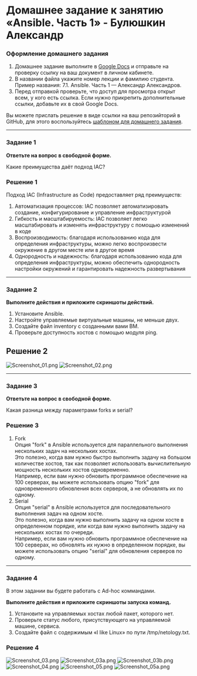 # Домашнее задание к занятию «Ansible. Часть 1» - Булюшкин Александр

### Оформление домашнего задания

1. Домашнее задание выполните в [Google Docs](https://docs.google.com/) и отправьте на проверку ссылку на ваш документ в личном кабинете.  
1. В названии файла укажите номер лекции и фамилию студента. Пример названия: 7.1. Ansible. Часть 1 — Александр Александров.
1. Перед отправкой проверьте, что доступ для просмотра открыт всем, у кого есть ссылка. Если нужно прикрепить дополнительные ссылки, добавьте их в свой Google Docs.

Вы можете прислать решение в виде ссылки на ваш репозийторий в GitHub, для этого воспользуйтесь [шаблоном для домашнего задания](https://github.com/netology-code/sys-pattern-homework).

---

### Задание 1

**Ответьте на вопрос в свободной форме.**

Какие преимущества даёт подход IAC?

### Решение 1

Подход IAC (Infrastructure as Code) предоставляет ряд преимуществ:  
1. Автоматизация процессов: IAC позволяет автоматизировать создание, конфигурирование и управление инфраструктурой  
2. Гибкость и масштабируемость: IAC позволяет легко масштабировать и изменять инфраструктуру с помощью изменений в коде  
3. Воспроизводимость: благодаря использованию кода для определения инфраструктуры, можно легко воспроизвести окружение в другом месте или в другое время  
4. Однородность и надежность: благодаря использованию кода для определения инфраструктуры, можно обеспечить однородность настройки окружений и гарантировать надежность развертывания  
---

### Задание 2 

**Выполните действия и приложите скриншоты действий.**

1. Установите Ansible.
2. Настройте управляемые виртуальные машины, не меньше двух.
3. Создайте файл inventory с созданными вами ВМ.
4. Проверьте доступность хостов с помощью модуля ping.

## Решение 2 

![Screenshot_01.png](https://github.com/bulrza/7-01/blob/main/img/Screenshot_01.png)
![Screenshot_02.png](https://github.com/bulrza/7-01/blob/main/img/Screenshot_02.png)

---

### Задание 3 

**Ответьте на вопрос в свободной форме.**

Какая разница между параметрами forks и serial? 

### Решение 3 

1. Fork  
Опция "fork" в Ansible используется для параллельного выполнения нескольких задач на нескольких хостах.  
Это полезно, когда вам нужно быстро выполнить задачу на большом количестве хостов, так как позволяет использовать вычислительную мощность нескольких хостов одновременно.  
Например, если вам нужно обновить программное обеспечение на 100 серверах, вы можете использовать опцию "fork" для одновременного обновления всех серверов, а не обновлять их по одному.  
2. Serial  
Опция "serial" в Ansible используется для последовательного выполнения задач на одном хосте.  
Это полезно, когда вам нужно выполнить задачу на одном хосте в определенном порядке, или когда вам нужно выполнить задачу на нескольких хостах по очереди.  
Например, если вам нужно обновить программное обеспечение на 100 серверах, но обновлять их нужно в определенном порядке, вы можете использовать опцию "serial" для обновления серверов по одному.  

---

### Задание 4 

В этом задании вы будете работать с Ad-hoc коммандами.

**Выполните действия и приложите скриншоты запуска команд.**

1. Установите на управляемых хостах любой пакет, которого нет.
2. Проверьте статус любого, присутствующего на управляемой машине, сервиса. 
3. Создайте файл с содержимым «I like Linux» по пути /tmp/netology.txt.
 
### Решение 4 

![Screenshot_03.png](https://github.com/bulrza/7-01/blob/main/img/Screenshot_03.png)
![Screenshot_03a.png](https://github.com/bulrza/7-01/blob/main/img/Screenshot_03a.png)
![Screenshot_03b.png](https://github.com/bulrza/7-01/blob/main/img/Screenshot_03b.png)
![Screenshot_04.png](https://github.com/bulrza/7-01/blob/main/img/Screenshot_04.png)
![Screenshot_05.png](https://github.com/bulrza/7-01/blob/main/img/Screenshot_05.png)
![Screenshot_05a.png](https://github.com/bulrza/7-01/blob/main/img/Screenshot_05a.png)
